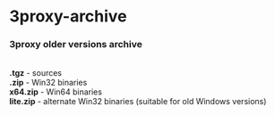 # 3proxy-archive
<h3>3proxy older versions archive</h3>
<br /><b>.tgz</b> - sources
<br /><b>.zip</b> - Win32 binaries
<br /><b>x64.zip</b> - Win64 binaries
<br /><b>lite.zip</b> - alternate Win32 binaries (suitable for old Windows versions)

